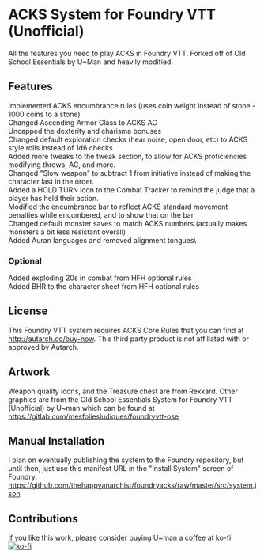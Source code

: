# ACKS System for Foundry VTT (Unofficial)
All the features you need to play ACKS in Foundry VTT. Forked off of Old School Essentials by U~Man and heavily modified.

## Features
Implemented ACKS encumbrance rules (uses coin weight instead of stone - 1000 coins to a stone)\
Changed Ascending Armor Class to ACKS AC\
Uncapped the dexterity and charisma bonuses\
Changed default exploration checks (hear noise, open door, etc) to ACKS style rolls instead of 1d6 checks\
Added more tweaks to the tweak section, to allow for ACKS proficiencies modifying throws, AC, and more.\
Changed "Slow weapon" to subtract 1 from initiative instead of making the character last in the order.\
Added a HOLD TURN icon to the Combat Tracker to remind the judge that a player has held their action.\
Modified the encumbrance bar to reflect ACKS standard movement penalties while encumbered, and to show that on the bar\
Changed default monster saves to match ACKS numbers (actually makes monsters a bit less resistant overall)\
Added Auran languages and removed alignment tongues\
### Optional
Added exploding 20s in combat from HFH optional rules\
Added BHR to the character sheet from HFH optional rules

## License
This Foundry VTT system requires ACKS Core Rules that you can find at http://autarch.co/buy-now.
This third party product is not affiliated with or approved by Autarch.

## Artwork
Weapon quality icons, and the Treasure chest are from Rexxard. Other graphics are from the Old School Essentials System for Foundry VTT (Unofficial) by U~man which can be found at https://gitlab.com/mesfoliesludiques/foundryvtt-ose

## Manual Installation
I plan on eventually publishing the system to the Foundry repository, but until then, just use this manifest URL in the "Install System" screen of Foundry:
https://github.com/thehappyanarchist/foundryacks/raw/master/src/system.json

## Contributions
If you like this work, please consider buying U~man a coffee at ko-fi\
[![ko-fi](https://www.ko-fi.com/img/githubbutton_sm.svg)](https://ko-fi.com/H2H21WMKA)
